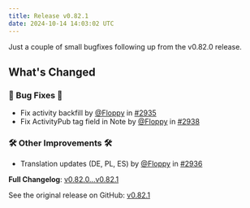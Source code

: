 ```yaml
---
title: Release v0.82.1
date: 2024-10-14 14:03:02 UTC
---
```

Just a couple of small bugfixes following up from the v0.82.0 release.

## What's Changed
### 🐛 Bug Fixes 🐛
* Fix activity backfill by [@Floppy](https://github.com/Floppy) in [#2935](https://github.com/manyfold3d/manyfold/pull/2935)
* Fix ActivityPub tag field in Note by [@Floppy](https://github.com/Floppy) in [#2938](https://github.com/manyfold3d/manyfold/pull/2938)
### 🛠️ Other Improvements 🛠️
* Translation updates (DE, PL, ES) by [@Floppy](https://github.com/Floppy) in [#2936](https://github.com/manyfold3d/manyfold/pull/2936)


**Full Changelog**: [v0.82.0...v0.82.1](https://github.com/manyfold3d/manyfold/compare/v0.82.0...v0.82.1)

See the original release on GitHub: [v0.82.1](https://github.com/manyfold3d/manyfold/releases/tag/v0.82.1)
